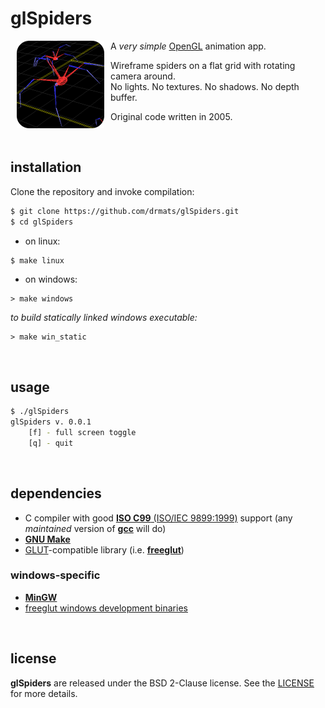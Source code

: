 # glSpiders

<a href="https://github.com/drmats/glSpiders/">
    <img
        src="https://raw.githubusercontent.com/drmats/glSpiders/master/icon.png"
        align="left"
        hspace="10"
    >
</a>

A _very simple_ [OpenGL](http://www.opengl.org/) animation app.

Wireframe spiders on a flat grid with rotating camera around.<br />
No lights. No textures. No shadows. No depth buffer.

Original code written in 2005.

<br />




## installation

Clone the repository and invoke compilation:

```bash
$ git clone https://github.com/drmats/glSpiders.git
$ cd glSpiders
```

* on linux:

```bash
$ make linux
```

* on windows:

```
> make windows
```

_to build statically linked windows executable:_

```
> make win_static
```

<br />




## usage

```bash
$ ./glSpiders
glSpiders v. 0.0.1
    [f] - full screen toggle
    [q] - quit
```

<br />




## dependencies

* C compiler with good
  [**ISO C99** (ISO/IEC 9899:1999)](https://en.wikipedia.org/wiki/C99)
  support (any _maintained_ version of [**gcc**](http://gcc.gnu.org/) will do)
* [**GNU Make**](http://www.gnu.org/software/make/)
* [GLUT](http://www.opengl.org/resources/libraries/glut/)-compatible library
  (i.e. [**freeglut**](http://freeglut.sourceforge.net/))


### windows-specific

* [**MinGW**](http://www.mingw.org/)
* [freeglut windows development binaries](http://www.transmissionzero.co.uk/software/freeglut-devel/)

<br />




## license

**glSpiders** are released under the BSD 2-Clause license. See the
[LICENSE](https://raw.githubusercontent.com/drmats/glSpiders/master/LICENSE)
for more details.
